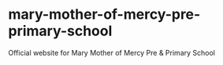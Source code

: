# mary-mother-of-mercy-pre-primary-school
Official website for Mary Mother of Mercy Pre &amp; Primary School
